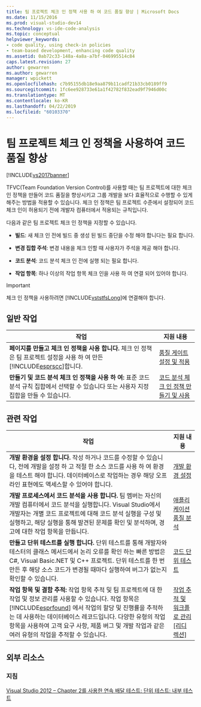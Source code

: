 ```yaml
---
title: 팀 프로젝트 체크 인 정책 사용 하 여 코드 품질 향상 | Microsoft Docs
ms.date: 11/15/2016
ms.prod: visual-studio-dev14
ms.technology: vs-ide-code-analysis
ms.topic: conceptual
helpviewer_keywords:
- code quality, using check-in policies
- team-based development, enhancing code quality
ms.assetid: 0ab72c33-148a-4a8a-a7bf-046995514c84
caps.latest.revision: 27
author: gewarren
ms.author: gewarren
manager: wpickett
ms.openlocfilehash: c7b95155db18e9aa879b11cadf21b33cb0189ff9
ms.sourcegitcommit: 1fc6ee928733e61a1f42782f832ead9f7946d00c
ms.translationtype: MT
ms.contentlocale: ko-KR
ms.lasthandoff: 04/22/2019
ms.locfileid: "60103370"
---
```

# <a name="enhancing-code-quality-with-team-project-check-in-policies"></a>팀 프로젝트 체크 인 정책을 사용하여 코드 품질 향상
[!INCLUDE[vs2017banner](../includes/vs2017banner.md)]

TFVC(Team Foundation Version Control)를 사용할 때는 팀 프로젝트에 대한 체크 인 정책을 만들어 코드 품질을 향상시키고 그룹 개발을 보다 효율적으로 수행할 수 있게 해주는 방법을 적용할 수 있습니다. 체크 인 정책은 팀 프로젝트 수준에서 설정되어 코드 체크 인이 허용되기 전에 개발자 컴퓨터에서 적용되는 규칙입니다.  
  
 다음과 같은 팀 프로젝트 체크 인 정책을 지정할 수 있습니다.  
  
- **빌드**: 새 체크 인 전에 빌드 중 생성 된 빌드 중단을 수정 해야 합니다는 필요 합니다.  
  
- **변경 집합 주석**: 변경 내용을 체크 인할 때 사용자가 주석을 제공 해야 합니다.  
  
- **코드 분석**: 코드 분석 체크 인 전에 실행 되는 필요 합니다.  
  
- **작업 항목**: 하나 이상의 작업 항목 체크 인을 사용 하 여 연결 되어 있어야 합니다.  
  
> [!IMPORTANT]
>  체크 인 정책을 사용하려면 [!INCLUDE[vststfsLong](../includes/vststfslong-md.md)]에 연결해야 합니다.  
  
## <a name="common-tasks"></a>일반 작업  
  
|작업|지원 내용|  
|----------|------------------------|  
|**페이지를 만들고 체크 인 정책을 사용 합니다.** 체크 인 정책은 팀 프로젝트 설정을 사용 하 여 만든 [!INCLUDE[esprscc](../includes/esprscc-md.md)]합니다.|[품질 게이트 설정 및 적용](http://msdn.microsoft.com/library/bdc5666e-6cf0-45b2-a0a1-133c3f61e852)|  
|**만들기 및 코드 분석 체크 인 정책을 사용 하 여:** 표준 코드 분석 규칙 집합에서 선택할 수 있습니다 또는 사용자 지정 집합을 만들 수 있습니다.|[코드 분석 체크 인 정책 만들기 및 사용](../code-quality/creating-and-using-code-analysis-check-in-policies.md)|  
  
## <a name="related-tasks"></a>관련 작업  
  
|작업|지원 내용|  
|----------|------------------------|  
|**개발 환경을 설정 합니다.** 작성 하거나 코드를 수정할 수 있습니다, 전에 개발을 설정 하 고 적절 한 소스 코드를 사용 하 여 환경을 테스트 해야 합니다. 데이터베이스로 작업하는 경우 해당 오프라인 표현에도 액세스할 수 있어야 합니다.|[개발 환경 설정](http://msdn.microsoft.com/7b686610-d379-4ca0-9608-73ef0e576e3a)|  
|**개발 프로세스에서 코드 분석을 사용 합니다.** 팀 멤버는 자신의 개발 컴퓨터에서 코드 분석을 실행합니다. Visual Studio에서 개발자는 개별 코드 프로젝트에 대해 코드 분석 실행을 구성 및 실행하고, 해당 실행을 통해 발견된 문제를 확인 및 분석하며, 경고에 대한 작업 항목을 만듭니다.|[애플리케이션 품질 분석](../code-quality/analyzing-application-quality-by-using-code-analysis-tools.md)|  
|**만들고 단위 테스트를 실행 합니다.** 단위 테스트를 통해 개발자와 테스터의 클래스 메서드에서 논리 오류를 확인 하는 빠른 방법은 C#, Visual Basic.NET 및 C++ 프로젝트. 단위 테스트를 한 번 만든 후 해당 소스 코드가 변경될 때마다 실행하여 버그가 없는지 확인할 수 있습니다.|[코드 단위 테스트](../test/unit-test-your-code.md)|  
|**작업 항목 및 결함 추적:** 작업 항목 추적 및 팀 프로젝트에 대 한 작업 및 정보 관리를 사용할 수 있습니다. 작업 항목은 [!INCLUDE[esprfound](../includes/esprfound-md.md)] 에서 작업의 할당 및 진행률을 추적하는 데 사용하는 데이터베이스 레코드입니다. 다양한 유형의 작업 항목을 사용하여 고객 요구 사항, 제품 버그 및 개발 작업과 같은 여러 유형의 작업을 추적할 수 있습니다.|[작업 추적 및 워크플로 관리 &#91;리디렉션&#93;](http://msdn.microsoft.com/d2d8637d-0ef8-4ca3-874e-a04713344032)|  
  
## <a name="external-resources"></a>외부 리소스  
  
### <a name="guidance"></a>지침  
 [Visual Studio 2012 – Chapter 2를 사용한 연속 배달 테스트: 단위 테스트: 내부 테스트](http://go.microsoft.com/fwlink/?LinkID=255188)
